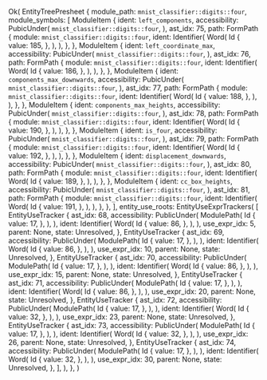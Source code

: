 Ok(
    EntityTreePresheet {
        module_path: `mnist_classifier::digits::four`,
        module_symbols: [
            ModuleItem {
                ident: `left_components`,
                accessibility: PubicUnder(
                    `mnist_classifier::digits::four`,
                ),
                ast_idx: 75,
                path: FormPath {
                    module: `mnist_classifier::digits::four`,
                    ident: Identifier(
                        Word(
                            Id {
                                value: 185,
                            },
                        ),
                    ),
                },
            },
            ModuleItem {
                ident: `left_coordinate_max`,
                accessibility: PubicUnder(
                    `mnist_classifier::digits::four`,
                ),
                ast_idx: 76,
                path: FormPath {
                    module: `mnist_classifier::digits::four`,
                    ident: Identifier(
                        Word(
                            Id {
                                value: 186,
                            },
                        ),
                    ),
                },
            },
            ModuleItem {
                ident: `components_max_downwards`,
                accessibility: PubicUnder(
                    `mnist_classifier::digits::four`,
                ),
                ast_idx: 77,
                path: FormPath {
                    module: `mnist_classifier::digits::four`,
                    ident: Identifier(
                        Word(
                            Id {
                                value: 188,
                            },
                        ),
                    ),
                },
            },
            ModuleItem {
                ident: `components_max_heights`,
                accessibility: PubicUnder(
                    `mnist_classifier::digits::four`,
                ),
                ast_idx: 78,
                path: FormPath {
                    module: `mnist_classifier::digits::four`,
                    ident: Identifier(
                        Word(
                            Id {
                                value: 190,
                            },
                        ),
                    ),
                },
            },
            ModuleItem {
                ident: `is_four`,
                accessibility: PubicUnder(
                    `mnist_classifier::digits::four`,
                ),
                ast_idx: 79,
                path: FormPath {
                    module: `mnist_classifier::digits::four`,
                    ident: Identifier(
                        Word(
                            Id {
                                value: 192,
                            },
                        ),
                    ),
                },
            },
            ModuleItem {
                ident: `displacement_downwards`,
                accessibility: PubicUnder(
                    `mnist_classifier::digits::four`,
                ),
                ast_idx: 80,
                path: FormPath {
                    module: `mnist_classifier::digits::four`,
                    ident: Identifier(
                        Word(
                            Id {
                                value: 189,
                            },
                        ),
                    ),
                },
            },
            ModuleItem {
                ident: `cc_box_heights`,
                accessibility: PubicUnder(
                    `mnist_classifier::digits::four`,
                ),
                ast_idx: 81,
                path: FormPath {
                    module: `mnist_classifier::digits::four`,
                    ident: Identifier(
                        Word(
                            Id {
                                value: 191,
                            },
                        ),
                    ),
                },
            },
        ],
        entity_use_roots: EntityUseExprTrackers(
            [
                EntityUseTracker {
                    ast_idx: 68,
                    accessibility: PublicUnder(
                        ModulePath(
                            Id {
                                value: 17,
                            },
                        ),
                    ),
                    ident: Identifier(
                        Word(
                            Id {
                                value: 86,
                            },
                        ),
                    ),
                    use_expr_idx: 5,
                    parent: None,
                    state: Unresolved,
                },
                EntityUseTracker {
                    ast_idx: 69,
                    accessibility: PublicUnder(
                        ModulePath(
                            Id {
                                value: 17,
                            },
                        ),
                    ),
                    ident: Identifier(
                        Word(
                            Id {
                                value: 86,
                            },
                        ),
                    ),
                    use_expr_idx: 10,
                    parent: None,
                    state: Unresolved,
                },
                EntityUseTracker {
                    ast_idx: 70,
                    accessibility: PublicUnder(
                        ModulePath(
                            Id {
                                value: 17,
                            },
                        ),
                    ),
                    ident: Identifier(
                        Word(
                            Id {
                                value: 86,
                            },
                        ),
                    ),
                    use_expr_idx: 15,
                    parent: None,
                    state: Unresolved,
                },
                EntityUseTracker {
                    ast_idx: 71,
                    accessibility: PublicUnder(
                        ModulePath(
                            Id {
                                value: 17,
                            },
                        ),
                    ),
                    ident: Identifier(
                        Word(
                            Id {
                                value: 86,
                            },
                        ),
                    ),
                    use_expr_idx: 20,
                    parent: None,
                    state: Unresolved,
                },
                EntityUseTracker {
                    ast_idx: 72,
                    accessibility: PublicUnder(
                        ModulePath(
                            Id {
                                value: 17,
                            },
                        ),
                    ),
                    ident: Identifier(
                        Word(
                            Id {
                                value: 32,
                            },
                        ),
                    ),
                    use_expr_idx: 23,
                    parent: None,
                    state: Unresolved,
                },
                EntityUseTracker {
                    ast_idx: 73,
                    accessibility: PublicUnder(
                        ModulePath(
                            Id {
                                value: 17,
                            },
                        ),
                    ),
                    ident: Identifier(
                        Word(
                            Id {
                                value: 32,
                            },
                        ),
                    ),
                    use_expr_idx: 26,
                    parent: None,
                    state: Unresolved,
                },
                EntityUseTracker {
                    ast_idx: 74,
                    accessibility: PublicUnder(
                        ModulePath(
                            Id {
                                value: 17,
                            },
                        ),
                    ),
                    ident: Identifier(
                        Word(
                            Id {
                                value: 32,
                            },
                        ),
                    ),
                    use_expr_idx: 30,
                    parent: None,
                    state: Unresolved,
                },
            ],
        ),
    },
)